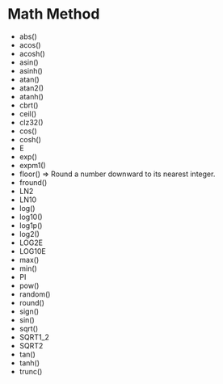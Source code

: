 # Math Method

- abs()
- acos()
- acosh()
- asin()
- asinh()
- atan()
- atan2()
- atanh()
- cbrt()
- ceil()
- clz32()
- cos()
- cosh()
- E
- exp()
- expm1() 
- floor() => Round a number downward to its nearest integer.
- fround()
- LN2
- LN10
- log()
- log10()
- log1p()
- log2()
- LOG2E
- LOG10E
- max()
- min()
- PI
- pow()
- random()
- round()
- sign()
- sin()
- sqrt()
- SQRT1_2
- SQRT2
- tan()
- tanh()
- trunc()